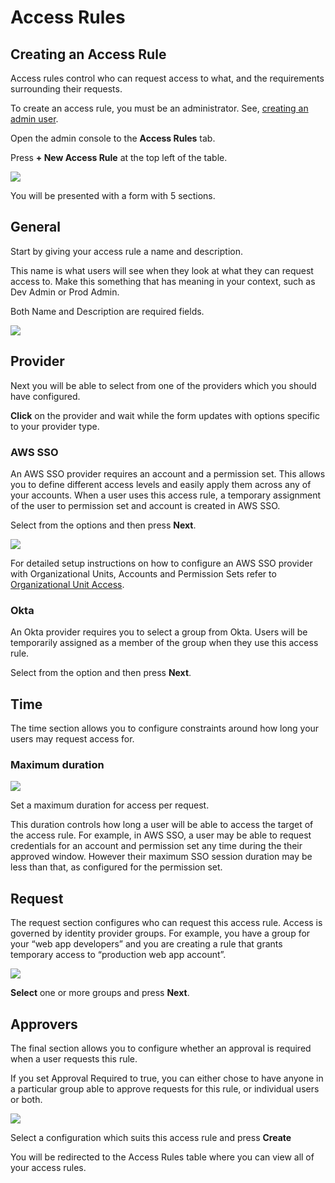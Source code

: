 # Access Rules

## Creating an Access Rule

Access rules control who can request access to what, and the requirements surrounding their requests.

To create an access rule, you must be an administrator. See, [creating an admin user](/common-fate/configuration/users-and-groups#create-new-user).

Open the admin console to the **Access Rules** tab.

Press **+ New Access Rule** at the top left of the table.

![](/img/access-rules/0.png)

You will be presented with a form with 5 sections.

## General

Start by giving your access rule a name and description.

This name is what users will see when they look at what they can request access to. Make this something that has meaning in your context, such as Dev Admin or Prod Admin.

Both Name and Description are required fields.

![](/img/access-rules/1.png)

## Provider

Next you will be able to select from one of the providers which you should have configured.

**Click** on the provider and wait while the form updates with options specific to your provider type.

### AWS SSO

An AWS SSO provider requires an account and a permission set. This allows you to define different access levels and easily apply them across any of your accounts. When a user uses this access rule, a temporary assignment of the user to permission set and account is created in AWS SSO.

Select from the options and then press **Next**.

![](/img/access-rules/2.png)

For detailed setup instructions on how to configure an AWS SSO provider with Organizational Units, Accounts and Permission Sets refer to [Organizational Unit Access](common-fate/providers/registry/commonfate/aws-sso/usage/v2).

### Okta

An Okta provider requires you to select a group from Okta. Users will be temporarily assigned as a member of the group when they use this access rule.

Select from the option and then press **Next**.

## Time

The time section allows you to configure constraints around how long your users may request access for.

### Maximum duration

![](/img/access-rules/3.png)

Set a maximum duration for access per request.

This duration controls how long a user will be able to access the target of the access rule. For example, in AWS SSO, a user may be able to request credentials for an account and permission set any time during the their approved window. However their maximum SSO session duration may be less than that, as configured for the permission set.

## Request

The request section configures who can request this access rule. Access is governed by identity provider groups. For example, you have a group for your “web app developers” and you are creating a rule that grants temporary access to “production web app account”.

![](/img/access-rules/4.png)

**Select** one or more groups and press **Next**.

## Approvers

The final section allows you to configure whether an approval is required when a user requests this rule.

If you set Approval Required to true, you can either chose to have anyone in a particular group able to approve requests for this rule, or individual users or both.

![](/img/access-rules/5.png)

Select a configuration which suits this access rule and press **Create**

You will be redirected to the Access Rules table where you can view all of your access rules.
